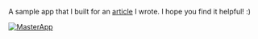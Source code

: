 A sample app that I built for an [article](https://medium.com/@ekeitho/dressing-up-recyclerview-with-a-hat-and-shoes-923d6a2fe450#.2zgj6uvmt) I wrote. I hope you find it helpful! :)

[![MasterApp](https://cdn-images-1.medium.com/max/1600/1*y5qmwynpHAHk_1sJLpSlDg.gif)](https://medium.com/@ekeitho/dressing-up-recyclerview-with-a-hat-and-shoes-923d6a2fe450#.2zgj6uvmt)
